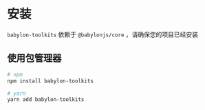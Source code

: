 # 安装
`babylon-toolkits` 依赖于 `@babylonjs/core` ，请确保您的项目已经安装 

## 使用包管理器

```sh
# npm
npm install babylon-toolkits

# yarn
yarn add babylon-toolkits

```
